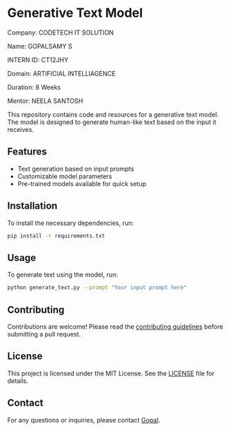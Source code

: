 # Generative Text Model

Company: CODETECH IT SOLUTION

Name: GOPALSAMY S

INTERN ID: CT12JHY

Domain: ARTIFICIAL INTELLIAGENCE

Duration: 8 Weeks

Mentor: NEELA SANTOSH

This repository contains code and resources for a generative text model. The model is designed to generate human-like text based on the input it receives.

## Features

- Text generation based on input prompts
- Customizable model parameters
- Pre-trained models available for quick setup

## Installation

To install the necessary dependencies, run:

```bash
pip install -r requirements.txt
```

## Usage

To generate text using the model, run:

```bash
python generate_text.py --prompt "Your input prompt here"
```

## Contributing

Contributions are welcome! Please read the [contributing guidelines](CONTRIBUTING.md) before submitting a pull request.

## License

This project is licensed under the MIT License. See the [LICENSE](LICENSE) file for details.

## Contact

For any questions or inquiries, please contact [Gopal](mailto:gopal@example.com).
